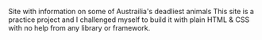 Site with information on some of Austrailia's deadliest animals
This site is a practice project and I challenged myself to build it with plain HTML & CSS with no help from any library or framework.
